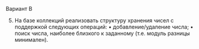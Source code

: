 Вариант B

5. На базе коллекций реализовать структуру хранения чисел с поддержкой
   следующих операций:
   • добавление/удаление числа;
   • поиск числа, наиболее близкого к заданному (т.е. модуль разницы минимален).